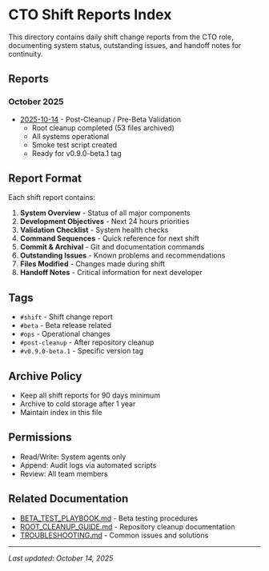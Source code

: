 # CTO Shift Reports Index

This directory contains daily shift change reports from the CTO role, documenting system status, outstanding issues, and handoff notes for continuity.

## Reports

### October 2025

- [2025-10-14](./CTO_Shift_Report_2025-10-14.md) - Post-Cleanup / Pre-Beta Validation
  - Root cleanup completed (53 files archived)
  - All systems operational
  - Smoke test script created
  - Ready for v0.9.0-beta.1 tag

## Report Format

Each shift report contains:

1. **System Overview** - Status of all major components
2. **Development Objectives** - Next 24 hours priorities
3. **Validation Checklist** - System health checks
4. **Command Sequences** - Quick reference for next shift
5. **Commit & Archival** - Git and documentation commands
6. **Outstanding Issues** - Known problems and recommendations
7. **Files Modified** - Changes made during shift
8. **Handoff Notes** - Critical information for next developer

## Tags

- `#shift` - Shift change report
- `#beta` - Beta release related
- `#ops` - Operational changes
- `#post-cleanup` - After repository cleanup
- `#v0.9.0-beta.1` - Specific version tag

## Archive Policy

- Keep all shift reports for 90 days minimum
- Archive to cold storage after 1 year
- Maintain index in this file

## Permissions

- Read/Write: System agents only
- Append: Audit logs via automated scripts
- Review: All team members

## Related Documentation

- [BETA_TEST_PLAYBOOK.md](../../BETA_TEST_PLAYBOOK.md) - Beta testing procedures
- [ROOT_CLEANUP_GUIDE.md](../ROOT_CLEANUP_GUIDE.md) - Repository cleanup documentation
- [TROUBLESHOOTING.md](../TROUBLESHOOTING.md) - Common issues and solutions

---

_Last updated: October 14, 2025_
